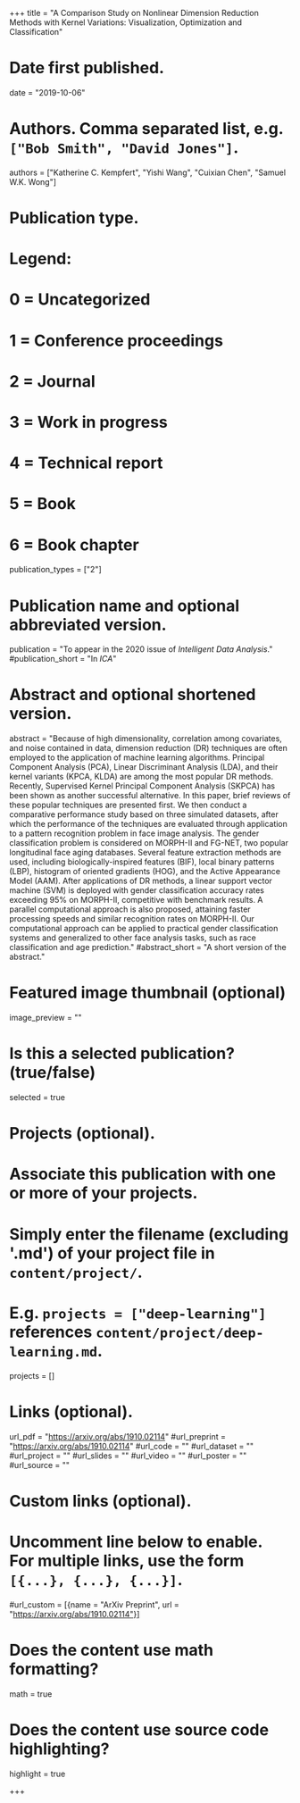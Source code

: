 +++
title = "A Comparison Study on Nonlinear Dimension Reduction Methods with Kernel Variations: Visualization, Optimization and Classification"

# Date first published.
date = "2019-10-06"

# Authors. Comma separated list, e.g. `["Bob Smith", "David Jones"]`.

authors = ["Katherine C. Kempfert", "Yishi Wang", "Cuixian Chen", "Samuel W.K. Wong"]

# Publication type.
# Legend:
# 0 = Uncategorized
# 1 = Conference proceedings
# 2 = Journal
# 3 = Work in progress
# 4 = Technical report
# 5 = Book
# 6 = Book chapter
publication_types = ["2"]

# Publication name and optional abbreviated version.
publication = "To appear in the 2020 issue of *Intelligent Data Analysis*."
#publication_short = "In *ICA*"

# Abstract and optional shortened version.
abstract = "Because of high dimensionality, correlation among covariates, and noise contained in data, dimension reduction (DR) techniques are often employed to the application of machine learning algorithms. Principal Component Analysis (PCA), Linear Discriminant Analysis (LDA), and their kernel variants (KPCA, KLDA) are among the most popular DR methods. Recently, Supervised Kernel Principal Component Analysis (SKPCA) has been shown as another successful alternative. In this paper, brief reviews of these popular techniques are presented first. We then conduct a comparative performance study based on three simulated datasets, after which the performance of the techniques are evaluated through application to a pattern recognition problem in face image analysis. The gender classification problem is considered on MORPH-II and FG-NET, two popular longitudinal face aging databases. Several feature extraction methods are used, including biologically-inspired features (BIF), local binary patterns (LBP), histogram of oriented gradients (HOG), and the Active Appearance Model (AAM). After applications of DR methods, a linear support vector machine (SVM) is deployed with gender classification accuracy rates exceeding 95% on MORPH-II, competitive with benchmark results. A parallel computational approach is also proposed, attaining faster processing speeds and similar recognition rates on MORPH-II. Our computational approach can be applied to practical gender classification systems and generalized to other face analysis tasks, such as race classification and age prediction."
#abstract_short = "A short version of the abstract."

# Featured image thumbnail (optional)
image_preview = ""

# Is this a selected publication? (true/false)
selected = true

# Projects (optional).
#   Associate this publication with one or more of your projects.
#   Simply enter the filename (excluding '.md') of your project file in `content/project/`.
#   E.g. `projects = ["deep-learning"]` references `content/project/deep-learning.md`.
projects = []

# Links (optional).
url_pdf = "https://arxiv.org/abs/1910.02114"
#url_preprint = "https://arxiv.org/abs/1910.02114"
#url_code = ""
#url_dataset = ""
#url_project = ""
#url_slides = ""
#url_video = ""
#url_poster = ""
#url_source = ""

# Custom links (optional).
#   Uncomment line below to enable. For multiple links, use the form `[{...}, {...}, {...}]`.
#url_custom = [{name = "ArXiv Preprint", url = "https://arxiv.org/abs/1910.02114"}]

# Does the content use math formatting?
math = true

# Does the content use source code highlighting?
highlight = true


+++